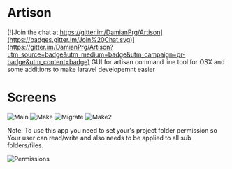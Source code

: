 # Artison

[![Join the chat at https://gitter.im/DamianPrg/Artison](https://badges.gitter.im/Join%20Chat.svg)](https://gitter.im/DamianPrg/Artison?utm_source=badge&utm_medium=badge&utm_campaign=pr-badge&utm_content=badge)
GUI for artisan command line tool for OSX and some additions to make laravel developemnt easier

# Screens
![Main](http://i.imgur.com/D1myRq8.png)
![Make](http://i.imgur.com/AN0Np8C.png)
![Migrate](http://i.imgur.com/3v2gBlw.png)
![Make2](http://i.imgur.com/LEL1TSo.png)


Note: To use this app you need to set your's project folder permission so Your user can read/write and also needs to be applied to all sub folders/files.

![Permissions](http://i.imgur.com/23uP7ow.png?1)

